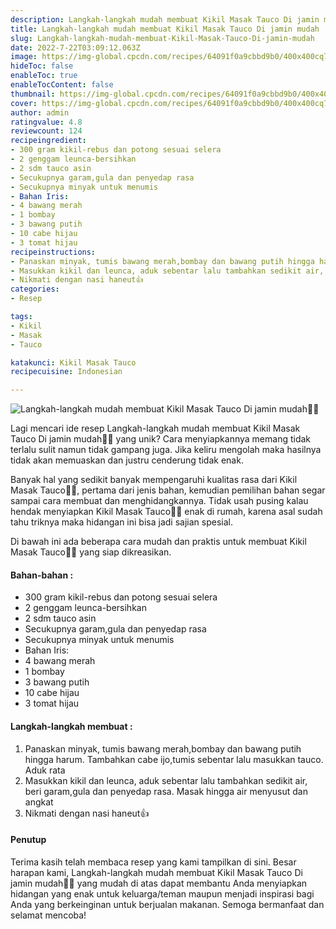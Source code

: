 ```yaml
---
description: Langkah-langkah mudah membuat Kikil Masak Tauco Di jamin mudah"
title: Langkah-langkah mudah membuat Kikil Masak Tauco Di jamin mudah
slug: Langkah-langkah-mudah-membuat-Kikil-Masak-Tauco-Di-jamin-mudah
date: 2022-7-22T03:09:12.063Z
image: https://img-global.cpcdn.com/recipes/64091f0a9cbbd9b0/400x400cq70/photo.jpg
hideToc: false
enableToc: true
enableTocContent: false
thumbnail: https://img-global.cpcdn.com/recipes/64091f0a9cbbd9b0/400x400cq70/photo.jpg
cover: https://img-global.cpcdn.com/recipes/64091f0a9cbbd9b0/400x400cq70/photo.jpg
author: admin
ratingvalue: 4.8
reviewcount: 124
recipeingredient:
- 300 gram kikil-rebus dan potong sesuai selera
- 2 genggam leunca-bersihkan
- 2 sdm tauco asin
- Secukupnya garam,gula dan penyedap rasa
- Secukupnya minyak untuk menumis
- Bahan Iris:
- 4 bawang merah
- 1 bombay
- 3 bawang putih
- 10 cabe hijau
- 3 tomat hijau
recipeinstructions:
- Panaskan minyak, tumis bawang merah,bombay dan bawang putih hingga harum. Tambahkan cabe ijo,tumis sebentar lalu masukkan tauco. Aduk rata
- Masukkan kikil dan leunca, aduk sebentar lalu tambahkan sedikit air, beri garam,gula dan penyedap rasa. Masak hingga air menyusut dan angkat
- Nikmati dengan nasi haneut👍
categories:
- Resep

tags:
- Kikil
- Masak
- Tauco

katakunci: Kikil Masak Tauco
recipecuisine: Indonesian

---
```


![Langkah-langkah mudah membuat Kikil Masak Tauco Di jamin mudah👩‍🍳](https://img-global.cpcdn.com/recipes/64091f0a9cbbd9b0/400x400cq70/photo.jpg)

Lagi mencari ide resep Langkah-langkah mudah membuat Kikil Masak Tauco Di jamin mudah👩‍🍳 yang unik? Cara menyiapkannya memang tidak terlalu sulit namun tidak gampang juga. Jika keliru mengolah maka hasilnya tidak akan memuaskan dan justru cenderung tidak enak.

Banyak hal yang sedikit banyak mempengaruhi kualitas rasa dari Kikil Masak Tauco👩‍🍳, pertama dari jenis bahan, kemudian pemilihan bahan segar sampai cara membuat dan menghidangkannya. Tidak usah pusing kalau hendak menyiapkan Kikil Masak Tauco👩‍🍳 enak di rumah, karena asal sudah tahu triknya maka hidangan ini bisa jadi sajian spesial.

Di bawah ini ada beberapa cara mudah dan praktis untuk membuat Kikil Masak Tauco👩‍🍳 yang siap dikreasikan.

<!--inarticleads1-->

#### Bahan-bahan :

- 300 gram kikil-rebus dan potong sesuai selera
- 2 genggam leunca-bersihkan
- 2 sdm tauco asin
- Secukupnya garam,gula dan penyedap rasa
- Secukupnya minyak untuk menumis
- Bahan Iris:
- 4 bawang merah
- 1 bombay
- 3 bawang putih
- 10 cabe hijau
- 3 tomat hijau

<!--inarticleads2-->

#### Langkah-langkah membuat :

1. Panaskan minyak, tumis bawang merah,bombay dan bawang putih hingga harum. Tambahkan cabe ijo,tumis sebentar lalu masukkan tauco. Aduk rata
1. Masukkan kikil dan leunca, aduk sebentar lalu tambahkan sedikit air, beri garam,gula dan penyedap rasa. Masak hingga air menyusut dan angkat
1. Nikmati dengan nasi haneut👍

#### Penutup

Terima kasih telah membaca resep yang kami tampilkan di sini. Besar harapan kami, Langkah-langkah mudah membuat Kikil Masak Tauco Di jamin mudah👩‍🍳 yang mudah di atas dapat membantu Anda menyiapkan hidangan yang enak untuk keluarga/teman maupun menjadi inspirasi bagi Anda yang berkeinginan untuk berjualan makanan. Semoga bermanfaat dan selamat mencoba!